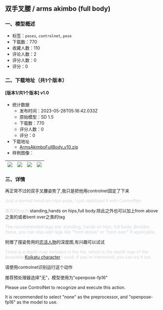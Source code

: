 ## 双手叉腰 / arms akimbo  (full body)
### 一、模型概述

- 标签：`poses`, `controlnet`, `pose`
- 下载数：770
- 收藏人数：110
- 评论人数：2
- 评分人数：0
- 评分：0

### 二、下载地址（共1个版本）

#### [版本1/共1个版本] v1.0

- 统计数据
  - 发布时间：2023-05-28T05:16:42.033Z
  - 原始模型：SD 1.5
  - 下载数：770
  - 评分人数：0
  - 评分：0
- 下载地址
  - [ArmsAkimboFullBody_v10.zip](https://civitai.com/api/download/models/83357)
- 样例图像：

| <img src="https://image.civitai.com/xG1nkqKTMzGDvpLrqFT7WA/5c09971e-cc5b-4443-946e-f47ff0db2e50/width=450/939873.jpeg" /> | <img src="https://image.civitai.com/xG1nkqKTMzGDvpLrqFT7WA/689c5ebb-b8fc-4a82-a6db-7924e080dc3a/width=450/939867.jpeg" /> | <img src="https://image.civitai.com/xG1nkqKTMzGDvpLrqFT7WA/0325a0c3-e343-4b24-ba3e-3dc3cd3b8ac5/width=450/939866.jpeg" /> | <img src="https://image.civitai.com/xG1nkqKTMzGDvpLrqFT7WA/9ea7257c-79cf-4c75-9cf3-b4a195453421/width=450/939863.jpeg" /> |
| ---- | ---- | ---- | ---- |


### 三、详情
<p>再正常不过的双手叉腰姿势了,我只是把他用controlnet固定了下来</p><p></p><p><span style="color:rgb(209, 213, 219)">Just a normal hand-on-hips pose, I just stabilized it with ControlNet</span></p><p></p><p><span style="color:rgb(209, 213, 219)">推荐的tag为:</span>standing,hands on hips,full body.除此之外也可以加上from above之类的或者bent over之类的tag</p><p></p><p><span style="color:rgb(209, 213, 219)">The recommended tags are: standing, hands on hips, full body. Besides these, you can also add tags like "from above" or "bent over" if applicable.</span></p><p></p><p>附赠了摆姿势用的<a target="_blank" rel="ugc" href="https://www.pixiv.net/artworks/94080763">恋活人物</a>的深度图,有兴趣可以试试</p><p><span style="color:rgb(209, 213, 219)">There is a depth map included in the file, which is the depth map of the poseable </span><a target="_blank" rel="ugc" href="https://www.pixiv.net/artworks/94080763">Koikatu character</a><span style="color:rgb(209, 213, 219)"> I used. If you're interested, you can try it out.</span></p><p></p><p>请使用controlnet识别运行这个动作</p><p>推荐预处理器选择"无"，模型使用为"openpose-fp16"</p><p></p><p>Please use ControlNet to recognize and execute this action.</p><p>It is recommended to select "none" as the preprocessor, and "openpose-fp16" as the model to use.</p>